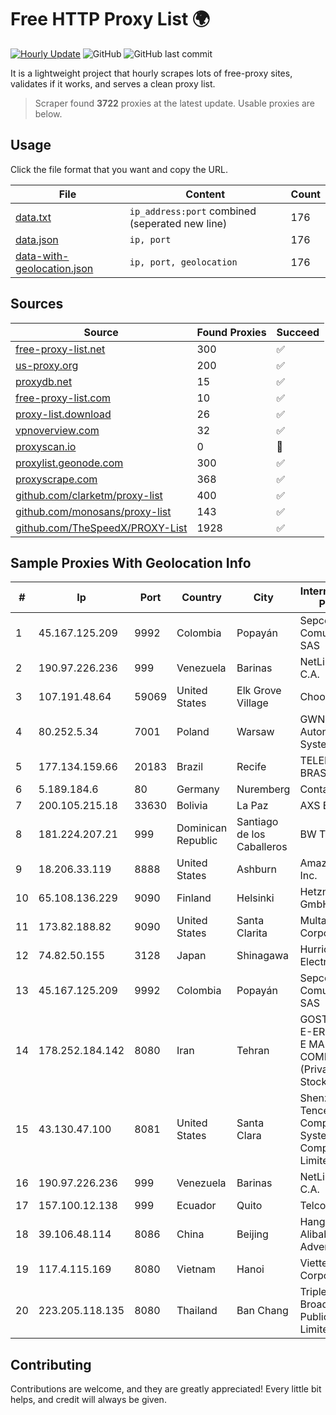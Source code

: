 
# Free HTTP Proxy List 🌍

[![Hourly Update](https://github.com/mertguvencli/http-proxy-list/actions/workflows/main.yml/badge.svg?branch=main)](https://github.com/mertguvencli/http-proxy-list/actions/workflows/main.yml)
![GitHub](https://img.shields.io/github/license/mertguvencli/http-proxy-list)
![GitHub last commit](https://img.shields.io/github/last-commit/mertguvencli/http-proxy-list)

It is a lightweight project that hourly scrapes lots of free-proxy sites, validates if it works, and serves a clean proxy list.


> Scraper found **3722** proxies at the latest update. Usable proxies are below.

## Usage

Click the file format that you want and copy the URL.


|File|Content|Count|
|----|-------|-----|
|[data.txt](https://raw.githubusercontent.com/mertguvencli/http-proxy-list/main/proxy-list/data.txt)|`ip_address:port` combined (seperated new line)|176|
|[data.json](https://raw.githubusercontent.com/mertguvencli/http-proxy-list/main/proxy-list/data.json)|`ip, port`|176|
|[data-with-geolocation.json](https://raw.githubusercontent.com/mertguvencli/http-proxy-list/main/proxy-list/data-with-geolocation.json)|`ip, port, geolocation`|176|

## Sources

|Source|Found Proxies|Succeed|
|------|-------------|-------|
|[free-proxy-list.net](https://free-proxy-list.net)|300|✅|
|[us-proxy.org](https://www.us-proxy.org)|200|✅|
|[proxydb.net](http://proxydb.net)|15|✅|
|[free-proxy-list.com](https://free-proxy-list.com/?page=&port=&type%5B%5D=http&type%5B%5D=https&up_time=0&search=Search)|10|✅|
|[proxy-list.download](https://www.proxy-list.download/HTTP)|26|✅|
|[vpnoverview.com](https://vpnoverview.com/privacy/anonymous-browsing/free-proxy-servers)|32|✅|
|[proxyscan.io](https://www.proxyscan.io)|0|🚫|
|[proxylist.geonode.com](https://proxylist.geonode.com/api/proxy-list?limit=300&page=1&sort_by=lastChecked&sort_type=desc&protocols=http,https)|300|✅|
|[proxyscrape.com](https://api.proxyscrape.com/v2/?request=displayproxies&protocol=http&timeout=10000&country=all&ssl=all&anonymity=all)|368|✅|
|[github.com/clarketm/proxy-list](https://raw.githubusercontent.com/clarketm/proxy-list/master/proxy-list-raw.txt)|400|✅|
|[github.com/monosans/proxy-list](https://raw.githubusercontent.com/monosans/proxy-list/main/proxies/http.txt)|143|✅|
|[github.com/TheSpeedX/PROXY-List](https://raw.githubusercontent.com/TheSpeedX/PROXY-List/master/http.txt)|1928|✅|


## Sample Proxies With Geolocation Info

|#|Ip|Port|Country|City|Internet Service Provider|
|-|--|----|-------|----|-------------------------|
|1|45.167.125.209|9992|Colombia|Popayán|Sepcom Comunicaciones SAS|
|2|190.97.226.236|999|Venezuela|Barinas|NetLink América C.A.|
|3|107.191.48.64|59069|United States|Elk Grove Village|Choopa|
|4|80.252.5.34|7001|Poland|Warsaw|GWNET Autonomus System|
|5|177.134.159.66|20183|Brazil|Recife|TELEFÔNICA BRASIL S.A|
|6|5.189.184.6|80|Germany|Nuremberg|Contabo GmbH|
|7|200.105.215.18|33630|Bolivia|La Paz|AXS Bolivia S. A.|
|8|181.224.207.21|999|Dominican Republic|Santiago de los Caballeros|BW TELECOM|
|9|18.206.33.119|8888|United States|Ashburn|Amazon.com, Inc.|
|10|65.108.136.229|9090|Finland|Helsinki|Hetzner Online GmbH|
|11|173.82.188.82|9090|United States|Santa Clarita|Multacom Corporation|
|12|74.82.50.155|3128|Japan|Shinagawa|Hurricane Electric|
|13|45.167.125.209|9992|Colombia|Popayán|Sepcom Comunicaciones SAS|
|14|178.252.184.142|8080|Iran|Tehran|GOSTARESH-E-ERTEBATAT-E MABNA COMPANY (Private Joint Stock)|
|15|43.130.47.100|8081|United States|Santa Clara|Shenzhen Tencent Computer Systems Company Limited|
|16|190.97.226.236|999|Venezuela|Barinas|NetLink América C.A.|
|17|157.100.12.138|999|Ecuador|Quito|Telconet S.A|
|18|39.106.48.114|8086|China|Beijing|Hangzhou Alibaba Advertising Co|
|19|117.4.115.169|8080|Vietnam|Hanoi|Viettel Corporation|
|20|223.205.118.135|8080|Thailand|Ban Chang|Triple T Broadband Public Company Limited|



## Contributing

Contributions are welcome, and they are greatly appreciated! Every
little bit helps, and credit will always be given.


